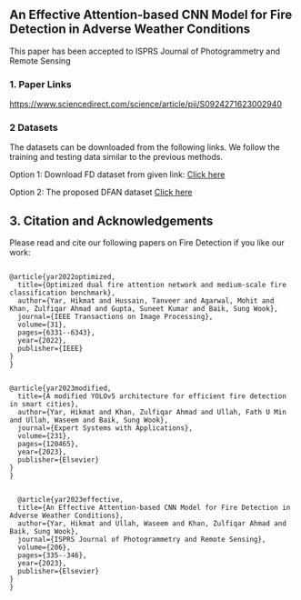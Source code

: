 
## An Effective Attention-based CNN Model for Fire Detection in Adverse Weather Conditions

This paper has been accepted to ISPRS Journal of Photogrammetry and Remote Sensing

### 1. Paper Links
https://www.sciencedirect.com/science/article/pii/S0924271623002940

### 2 Datasets
The datasets can be downloaded from the following links. We follow the training and testing data similar to the previous methods.

Option 1: Download FD dataset from given link: [Click here](http://www.nnmtl.cn/EFDNet/)

Option 2: The proposed DFAN dataset [Click here](https://drive.google.com/file/d/10z998vuTzkNJElZdsSDrbIDpRWJ4aZoo/view?usp=drive_link)

## 3. Citation and Acknowledgements
Please read and cite our following papers on Fire Detection if you like our work:

<pre>
<code>
@article{yar2022optimized,
  title={Optimized dual fire attention network and medium-scale fire classification benchmark},
  author={Yar, Hikmat and Hussain, Tanveer and Agarwal, Mohit and Khan, Zulfiqar Ahmad and Gupta, Suneet Kumar and Baik, Sung Wook},
  journal={IEEE Transactions on Image Processing},
  volume={31},
  pages={6331--6343},
  year={2022},
  publisher={IEEE}
}
}</code>
</pre>

<pre>
<code>
@article{yar2023modified,
  title={A modified YOLOv5 architecture for efficient fire detection in smart cities},
  author={Yar, Hikmat and Khan, Zulfiqar Ahmad and Ullah, Fath U Min and Ullah, Waseem and Baik, Sung Wook},
  journal={Expert Systems with Applications},
  volume={231},
  pages={120465},
  year={2023},
  publisher={Elsevier}
}
}</code>
</pre>

<pre>
<code>
  @article{yar2023effective,
  title={An Effective Attention-based CNN Model for Fire Detection in Adverse Weather Conditions},
  author={Yar, Hikmat and Ullah, Waseem and Khan, Zulfiqar Ahmad and Baik, Sung Wook},
  journal={ISPRS Journal of Photogrammetry and Remote Sensing},
  volume={206},
  pages={335--346},
  year={2023},
  publisher={Elsevier}
}
}</code>
</pre>
